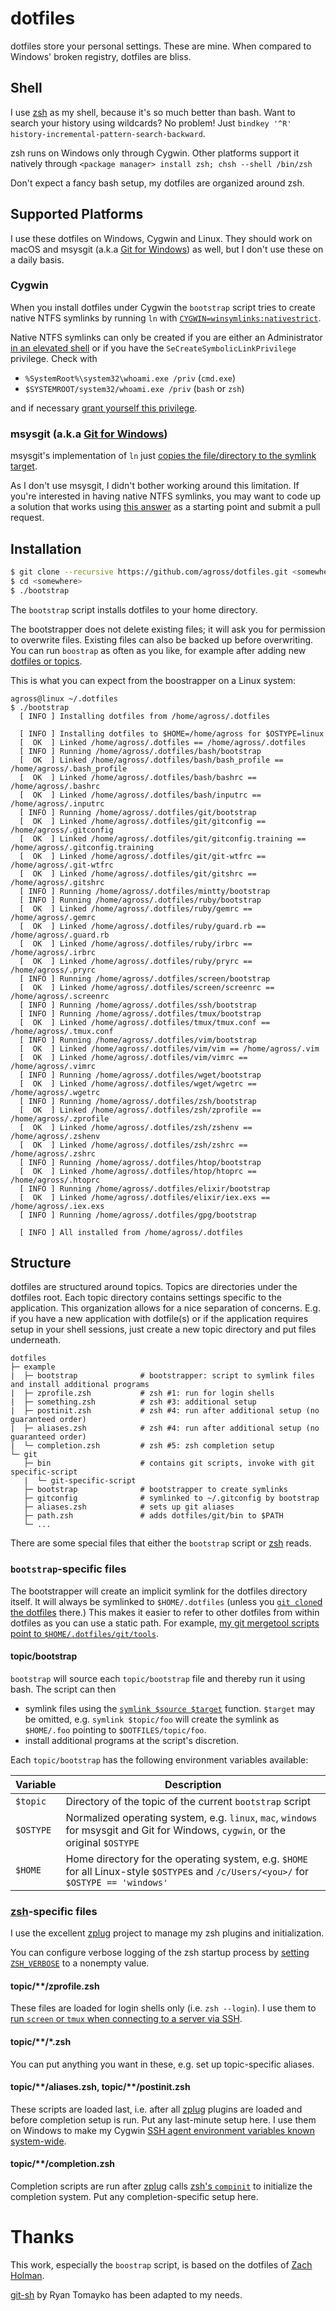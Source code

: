 # dotfiles

dotfiles store your personal settings. These are mine. When compared to Windows'
broken registry, dotfiles are bliss.

## Shell

I use [zsh](http://zsh.sourceforge.net/) as my shell, because it's so much
better than bash. Want to search your history using wildcards? No problem! Just
`bindkey '^R' history-incremental-pattern-search-backward`.

zsh runs on Windows only through Cygwin. Other platforms support it natively
through `<package manager> install zsh; chsh --shell /bin/zsh`

Don't expect a fancy bash setup, my dotfiles are organized around zsh.

## Supported Platforms

I use these dotfiles on Windows, Cygwin and Linux. They should work on macOS
and msysgit (a.k.a [Git for Windows](https://git-scm.com/download/win)) as well,
but I don't use these on a daily basis.

### Cygwin

When you install dotfiles under Cygwin the `bootstrap` script tries to create
native NTFS symlinks by running `ln` with
[`CYGWIN=winsymlinks:nativestrict`](https://cygwin.com/cygwin-ug-net/using.html#pathnames-symlinks)\.

Native NTFS symlinks can only be created if you are either an Administrator
[in an elevated shell](http://stackoverflow.com/a/15330511/149264) or if you
have the `SeCreateSymbolicLinkPrivilege` privilege. Check with

* `%SystemRoot%\system32\whoami.exe /priv` (`cmd.exe`)
* `$SYSTEMROOT/system32/whoami.exe /priv` (`bash` or `zsh`)

and if necessary [grant yourself this privilege](http://security.stackexchange.com/a/10198).

### msysgit (a.k.a [Git for Windows](https://git-scm.com/download/win))

msysgit's implementation of `ln` just
[copies the file/directory to the symlink target](https://groups.google.com/forum/#!topic/msysgit/_0QJUPgLm84).

As I don't use msysgit, I didn't bother working around this limitation. If
you're interested in having native NTFS symlinks, you may want to code up a
solution that works using
[this answer](http://stackoverflow.com/a/25394801/149264) as a starting point
and submit a pull request.

## Installation

```bash
$ git clone --recursive https://github.com/agross/dotfiles.git <somewhere>
$ cd <somewhere>
$ ./bootstrap
```

The `bootstrap` script installs dotfiles to your home directory.

The bootstrapper does not delete existing files; it will ask you for permission
to overwrite files. Existing files can also be backed up before overwriting.
You can run `boostrap` as often as you like, for example after adding new
[dotfiles or topics](#structure).

This is what you can expect from the boostrapper on a Linux system:

```
agross@linux ~/.dotfiles
$ ./bootstrap
  [ INFO ] Installing dotfiles from /home/agross/.dotfiles

  [ INFO ] Installing dotfiles to $HOME=/home/agross for $OSTYPE=linux
  [  OK  ] Linked /home/agross/.dotfiles == /home/agross/.dotfiles
  [ INFO ] Running /home/agross/.dotfiles/bash/bootstrap
  [  OK  ] Linked /home/agross/.dotfiles/bash/bash_profile == /home/agross/.bash_profile
  [  OK  ] Linked /home/agross/.dotfiles/bash/bashrc == /home/agross/.bashrc
  [  OK  ] Linked /home/agross/.dotfiles/bash/inputrc == /home/agross/.inputrc
  [ INFO ] Running /home/agross/.dotfiles/git/bootstrap
  [  OK  ] Linked /home/agross/.dotfiles/git/gitconfig == /home/agross/.gitconfig
  [  OK  ] Linked /home/agross/.dotfiles/git/gitconfig.training == /home/agross/.gitconfig.training
  [  OK  ] Linked /home/agross/.dotfiles/git/git-wtfrc == /home/agross/.git-wtfrc
  [  OK  ] Linked /home/agross/.dotfiles/git/gitshrc == /home/agross/.gitshrc
  [ INFO ] Running /home/agross/.dotfiles/mintty/bootstrap
  [ INFO ] Running /home/agross/.dotfiles/ruby/bootstrap
  [  OK  ] Linked /home/agross/.dotfiles/ruby/gemrc == /home/agross/.gemrc
  [  OK  ] Linked /home/agross/.dotfiles/ruby/guard.rb == /home/agross/.guard.rb
  [  OK  ] Linked /home/agross/.dotfiles/ruby/irbrc == /home/agross/.irbrc
  [  OK  ] Linked /home/agross/.dotfiles/ruby/pryrc == /home/agross/.pryrc
  [ INFO ] Running /home/agross/.dotfiles/screen/bootstrap
  [  OK  ] Linked /home/agross/.dotfiles/screen/screenrc == /home/agross/.screenrc
  [ INFO ] Running /home/agross/.dotfiles/ssh/bootstrap
  [ INFO ] Running /home/agross/.dotfiles/tmux/bootstrap
  [  OK  ] Linked /home/agross/.dotfiles/tmux/tmux.conf == /home/agross/.tmux.conf
  [ INFO ] Running /home/agross/.dotfiles/vim/bootstrap
  [  OK  ] Linked /home/agross/.dotfiles/vim/vim == /home/agross/.vim
  [  OK  ] Linked /home/agross/.dotfiles/vim/vimrc == /home/agross/.vimrc
  [ INFO ] Running /home/agross/.dotfiles/wget/bootstrap
  [  OK  ] Linked /home/agross/.dotfiles/wget/wgetrc == /home/agross/.wgetrc
  [ INFO ] Running /home/agross/.dotfiles/zsh/bootstrap
  [  OK  ] Linked /home/agross/.dotfiles/zsh/zprofile == /home/agross/.zprofile
  [  OK  ] Linked /home/agross/.dotfiles/zsh/zshenv == /home/agross/.zshenv
  [  OK  ] Linked /home/agross/.dotfiles/zsh/zshrc == /home/agross/.zshrc
  [ INFO ] Running /home/agross/.dotfiles/htop/bootstrap
  [  OK  ] Linked /home/agross/.dotfiles/htop/htoprc == /home/agross/.htoprc
  [ INFO ] Running /home/agross/.dotfiles/elixir/bootstrap
  [  OK  ] Linked /home/agross/.dotfiles/elixir/iex.exs == /home/agross/.iex.exs
  [ INFO ] Running /home/agross/.dotfiles/gpg/bootstrap

  [ INFO ] All installed from /home/agross/.dotfiles
```

## Structure

dotfiles are structured around topics. Topics are directories under the dotfiles
root. Each topic directory contains settings specific to the application. This
organization allows for a nice separation of concerns. E.g. if you have a new
application with dotfile(s) or if the application requires setup in your shell
sessions, just create a new topic directory and put files underneath.

```
dotfiles
├─ example
|  ├─ bootstrap              # bootstrapper: script to symlink files and install additional programs
|  ├─ zprofile.zsh           # zsh #1: run for login shells
|  ├─ something.zsh          # zsh #3: additional setup
|  ├─ postinit.zsh           # zsh #4: run after additional setup (no guaranteed order)
|  ├─ aliases.zsh            # zsh #4: run after additional setup (no guaranteed order)
|  └─ completion.zsh         # zsh #5: zsh completion setup
└─ git
   ├─ bin                    # contains git scripts, invoke with git specific-script
   |  └─ git-specific-script
   ├─ bootstrap              # bootstrapper to create symlinks
   ├─ gitconfig              # symlinked to ~/.gitconfig by bootstrap
   ├─ aliases.zsh            # sets up git aliases
   ├─ path.zsh               # adds dotfiles/git/bin to $PATH
   └─ ...
```

There are some special files that either the `bootstrap` script or
[zsh](#shell) reads.

### `bootstrap`-specific files

The bootstrapper will create an implicit symlink for the dotfiles directory
itself. It will always be symlinked to `$HOME/.dotfiles` (unless you
[`git clone`d the dotfiles](#installation) there.) This makes it easier to refer
to other dotfiles from within dotfiles as you can use a static path. For
example, [my git mergetool scripts point to `$HOME/.dotfiles/git/tools`](https://github.com/agross/dotfiles/blob/master/git/gitconfig#L49).

#### topic/bootstrap

`bootstrap` will source each `topic/bootstrap` file and thereby run it using
bash. The script can then

* symlink files using the [`symlink $source $target`](https://github.com/agross/dotfiles/blob/master/bootstrap#L67) function. `$target` may be omitted, e.g. `symlink $topic/foo` will create the symlink as `$HOME/.foo` pointing to `$DOTFILES/topic/foo`.
* install additional programs at the script's discretion.

Each `topic/bootstrap` has the following environment variables available:

| Variable  | Description |
| ----------| ----------- |
| `$topic`  | Directory of the topic of the current `bootstrap` script |
| `$OSTYPE` | Normalized operating system, e.g. `linux`, `mac`, `windows` for msysgit and Git for Windows, `cygwin`, or the original `$OSTYPE` |
| `$HOME`   | Home directory for the operating system, e.g. `$HOME` for all Linux-style `$OSTYPE`s and `/c/Users/<you>/` for `$OSTYPE == 'windows'` |

### [zsh](#shell)-specific files

I use the excellent [zplug](https://github.com/zplug/zplug) project to manage my
zsh plugins and initialization.

You can configure verbose logging of the zsh startup process by
[setting `ZSH_VERBOSE`](https://github.com/agross/dotfiles/blob/master/zsh/zshenv#L4)
to a nonempty value.

#### topic/\*\*/zprofile.zsh

These files are loaded for login shells only (i.e. `zsh --login`). I use them to
[run `screen` or `tmux` when connecting to a server via SSH](https://github.com/agross/dotfiles/blob/master/ssh/zprofile.zsh).

#### topic/\*\*/\*.zsh

You can put anything you want in these, e.g. set up topic-specific aliases.

#### topic/\*\*/aliases.zsh, topic/\*\*/postinit.zsh

These scripts are loaded last, i.e. after all
[zplug](https://github.com/zplug/zplug) plugins are loaded and before completion
setup is run. Put any last-minute setup here. I use them on Windows to make my
Cygwin [SSH agent environment variables known system-wide](https://github.com/agross/dotfiles/blob/master/ssh/postinit.zsh).

#### topic/\*\*/completion.zsh

Completion scripts are run after [zplug](https://github.com/zplug/zplug) calls
[zsh's `compinit`](http://zsh.sourceforge.net/Doc/Release/Completion-System.html)
to initialize the completion system. Put any completion-specific setup here.

# Thanks

This work, especially the `boostrap` script, is based on the dotfiles of
[Zach Holman](http://github.com/holman/dotfiles).

[git-sh](https://github.com/rtomayko/git-sh) by Ryan Tomayko has been adapted to
my needs.
